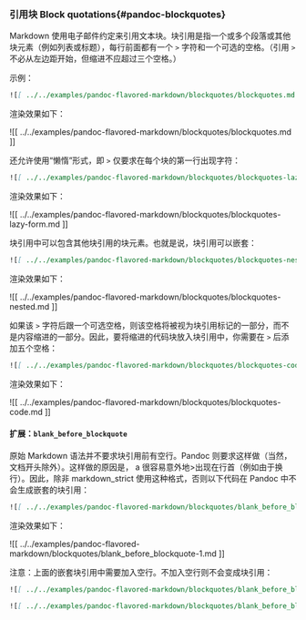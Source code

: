 ### 引用块 Block quotations{#pandoc-blockquotes}

Markdown 使用电子邮件约定来引用文本块。块引用是指一个或多个段落或其他块元素（例如列表或标题），每行前面都有一个 `>` 字符和一个可选的空格。（引用 `>` 不必从左边距开始，但缩进不应超过三个空格。）

示例：

```markdown
![[ ../../examples/pandoc-flavored-markdown/blockquotes/blockquotes.md ]]
```

渲染效果如下：

![[ ../../examples/pandoc-flavored-markdown/blockquotes/blockquotes.md ]]

还允许使用“懒惰”形式，即 `>` 仅要求在每个块的第一行出现字符：

```markdown
![[ ../../examples/pandoc-flavored-markdown/blockquotes/blockquotes-lazy-form.md ]]
```

渲染效果如下：

![[ ../../examples/pandoc-flavored-markdown/blockquotes/blockquotes-lazy-form.md ]]

块引用中可以包含其他块引用的块元素。也就是说，块引用可以嵌套：

```markdown
![[ ../../examples/pandoc-flavored-markdown/blockquotes/blockquotes-nested.md ]]
```

渲染效果如下：

![[ ../../examples/pandoc-flavored-markdown/blockquotes/blockquotes-nested.md ]]

如果该 `>` 字符后跟一个可选空格，则该空格将被视为块引用标记的一部分，而不是内容缩进的一部分。因此，要将缩进的代码块放入块引用中，你需要在 `>` 后添加五个空格：

```markdown
![[ ../../examples/pandoc-flavored-markdown/blockquotes/blockquotes-code.md ]]
```

渲染效果如下：

![[ ../../examples/pandoc-flavored-markdown/blockquotes/blockquotes-code.md ]]

#### 扩展：`blank_before_blockquote`

原始 Markdown 语法并不要求块引用前有空行。Pandoc 则要求这样做（当然，文档开头除外）。这样做的原因是， a 很容易意外地>出现在行首（例如由于换行）。因此，除非 markdown_strict 使用这种格式，否则以下代码在 Pandoc 中不会生成嵌套的块引用：

```markdown
![[ ../../examples/pandoc-flavored-markdown/blockquotes/blank_before_blockquote-1.md ]]
```

渲染效果如下：

![[ ../../examples/pandoc-flavored-markdown/blockquotes/blank_before_blockquote-1.md ]]

注意：上面的嵌套块引用中需要加入空行。不加入空行则不会变成块引用：

```markdown
![[ ../../examples/pandoc-flavored-markdown/blockquotes/blank_before_blockquote-2.md ]]
```

```markdown
![[ ../../examples/pandoc-flavored-markdown/blockquotes/blank_before_blockquote-3.md ]]
```

